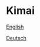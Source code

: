 # Kimai

[English](https://actxc.gitbooks.io/kimai_documentation/content/v/multilang/en/index.html)

[Deutsch](https://actxc.gitbooks.io/kimai_documentation/content/v/multilang/de/index.html)


